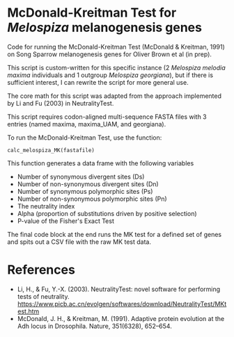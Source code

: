 # McDonald-Kreitman Test for *Melospiza* melanogenesis genes 
Code for running the McDonald-Kreitman Test (McDonald & Kreitman, 1991) on Song Sparrow melanogenesis genes for Oliver Brown et al (in prep). 

This script is custom-written for this specific instance (2 *Melospiza melodia maxima* individuals and 1 outgroup *Melospiza georgiana*), but if there is sufficient interest, I can rewrite the script for more general use. 

The core math for this script was adapted from the approach implemented by Li and Fu (2003) in NeutralityTest. 

This script requires codon-aligned multi-sequence FASTA files with 3 entries (named maxima, maxima_UAM, and georgiana). 

To run the McDonald-Kreitman Test, use the function:

```
calc_melospiza_MK(fastafile)
```

This function generates a data frame with the following variables
* Number of synonymous divergent sites (Ds)
* Number of non-synonymous divergent sites (Dn)
* Number of synonymous polymorphic sites (Ps)
* Number of non-synonymous polymorphic sites (Pn)
* The neutrality index
* Alpha (proportion of substitutions driven by positive selection)
* P-value of the Fisher's Exact Test

The final code block at the end runs the MK test for a defined set of genes and spits out a CSV file with the raw MK test data. 

# References
* Li, H., & Fu, Y.-X. (2003). NeutralityTest: novel software for performing tests of neutrality. https://www.picb.ac.cn/evolgen/softwares/download/NeutralityTest/MKtest.htm
* McDonald, J. H., & Kreitman, M. (1991). Adaptive protein evolution at the Adh locus in Drosophila. Nature, 351(6328), 652–654.
